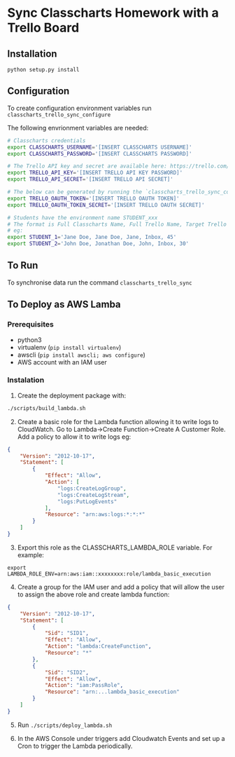 # Sync Classcharts Homework with a Trello Board

## Installation

```
python setup.py install
```

## Configuration

To create configuration environment variables run `classcharts_trello_sync_configure`

The following envrionment variables are needed:

```sh
# Classcharts credentials
export CLASSCHARTS_USERNAME='[INSERT CLASSCHARTS USERNAME]'
export CLASSCHARTS_PASSWORD='[INSERT CLASSCHARTS PASSWORD]'

# The Trello API key and secret are available here: https://trello.com/app-key
export TRELLO_API_KEY='[INSERT TRELLO API KEY PASSWORD]'
export TRELLO_API_SECRET='[INSERT TRELLO API SECRET]'

# The below can be generated by running the `classcharts_trello_sync_configure`
export TRELLO_OAUTH_TOKEN='[INSERT TRELLO OAUTH TOKEN]'
export TRELLO_OAUTH_TOKEN_SECRET='[INSERT TRELLO OAUTH SECRET]'

# Students have the environment name STUDENT_xxx
# The format is Full Classcharts Name, Full Trello Name, Target Trello Board, Target Trello List, Number of minutes per slot
# eg:
export STUDENT_1='Jane Doe, Jane Doe, Jane, Inbox, 45'
export STUDENT_2='John Doe, Jonathan Doe, John, Inbox, 30'
```

## To Run

To synchronise data run the command `classcharts_trello_sync`

## To Deploy as AWS Lamba

### Prerequisites

* python3
* virtualenv (`pip install virtualenv`)
* awscli (`pip install awscli; aws configure`)
* AWS account with an IAM user

### Instalation

1. Create the deployment package with:

```sh
./scripts/build_lambda.sh
```

2. Create a basic role for the Lambda function allowing it to write logs to CloudWatch. Go to Lambda->Create Function->Create A Customer Role. Add a policy to allow it to write logs eg:

```json
{
    "Version": "2012-10-17",
    "Statement": [
        {
            "Effect": "Allow",
            "Action": [
                "logs:CreateLogGroup",
                "logs:CreateLogStream",
                "logs:PutLogEvents"
            ],
            "Resource": "arn:aws:logs:*:*:*"
        }
    ]
}
```

3. Export this role as the CLASSCHARTS_LAMBDA_ROLE variable. For example:

```
export LAMBDA_ROLE_ENV=arn:aws:iam::xxxxxxxx:role/lambda_basic_execution
```

4. Create a group for the IAM user and add a policy that will allow the user to assign the above role and create lambda function:

```json
{
    "Version": "2012-10-17",
    "Statement": [
        {
            "Sid": "SID1",
            "Effect": "Allow",
            "Action": "lambda:CreateFunction",
            "Resource": "*"
        },
        {
            "Sid": "SID2",
            "Effect": "Allow",
            "Action": "iam:PassRole",
            "Resource": "arn:...lambda_basic_execution"
        }
    ]
}
```

5. Run `./scripts/deploy_lambda.sh`

6. In the AWS Console under triggers add Cloudwatch Events and set up a Cron to trigger the Lambda periodically.
